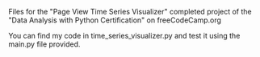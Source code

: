 Files for the "Page View Time Series Visualizer" completed project of the "Data Analysis with Python Certification" on freeCodeCamp.org

You can find my code in time_series_visualizer.py and test it using the main.py file provided.
